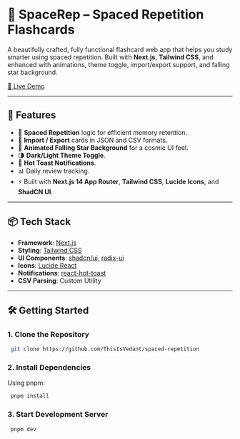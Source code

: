 # 🌌 SpaceRep – Spaced Repetition Flashcards

A beautifully crafted, fully functional flashcard web app that helps you study smarter using spaced repetition. Built with **Next.js**, **Tailwind CSS**, and enhanced with animations, theme toggle, import/export support, and falling star background.

[🎯 Live Demo](https://space-rep-rho.vercel.app/)

---

## 🚀 Features

- 🔁 **Spaced Repetition** logic for efficient memory retention.
- 📂 **Import / Export** cards in JSON and CSV formats.
- 🌠 **Animated Falling Star Background** for a cosmic UI feel.
- 🌗 **Dark/Light Theme Toggle**.
- 🔔 **Hot Toast Notifications**.
- 📊 Daily review tracking.
- ⚡ Built with **Next.js 14 App Router**, **Tailwind CSS**, **Lucide Icons**, and **ShadCN UI**.

---

## 📦 Tech Stack

- **Framework**: [Next.js](https://nextjs.org/)
- **Styling**: [Tailwind CSS](https://tailwindcss.com/)
- **UI Components**: [shadcn/ui](https://ui.shadcn.com/), [radix-ui](https://www.radix-ui.com/)
- **Icons**: [Lucide React](https://lucide.dev/)
- **Notifications**: [react-hot-toast](https://react-hot-toast.com/)
- **CSV Parsing**: Custom Utility

---

## 🛠️ Getting Started

### 1. Clone the Repository

```bash
 git clone https://github.com/ThisIsVedant/spaced-repetition
```

### 2. Install Dependencies
Using pnpm:
```bash
 pnpm install
```

### 3. Start Development Server
```bash
 pnpm dev
```